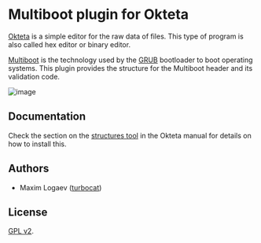 # Multiboot plugin for Okteta

[Okteta](http://utils.kde.org/projects/okteta/) is a simple editor for the raw data of files.
This type of program is also called hex editor or binary editor.

[Multiboot](https://www.gnu.org/software/grub/manual/multiboot/multiboot.html) is the technology used by the [GRUB](https://www.gnu.org/software/grub/) bootloader to boot operating systems. 
This plugin provides the structure for the Multiboot header and its validation code.

![image](https://user-images.githubusercontent.com/51446645/221280361-19c003ff-64ca-4130-9256-aea6f7aa31b2.png)

## Documentation

Check the section on the [structures tool](http://docs.kde.org/stable/en/kdesdk/okteta/tools-structures.html)
in the Okteta manual for details on how to install this.

## Authors

- Maxim Logaev ([turbocat](https://github.com/turbocat2001))

## License

[GPL v2](https://www.gnu.org/licenses/old-licenses/gpl-2.0.html).
